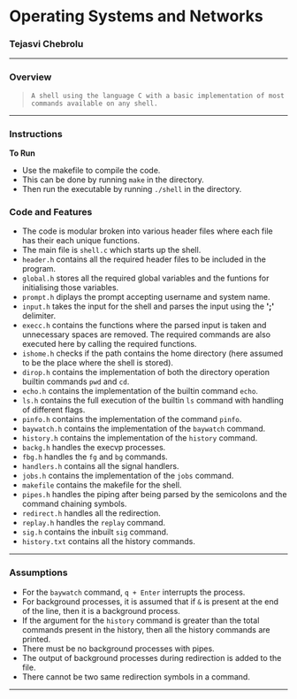 # Operating Systems and Networks

### Tejasvi Chebrolu

---

### Overview

>     A shell using the language C with a basic implementation of most commands available on any shell.

---

### Instructions

**To Run**

- Use the makefile to compile the code.
- This can be done by running `make` in the directory.
- Then run the executable by running `./shell` in the directory.

### Code and Features

- The code is modular broken into various header files where each file has their each unique functions.
- The main file is `shell.c` which starts up the shell.
- `header.h` contains all the required header files to be included in the program.
- `global.h` stores all the required global variables and the funtions for initialising those variables.
- `prompt.h` diplays the prompt accepting username and system name.
- `input.h` takes the input for the shell and parses the input using the **';'** delimiter.
- `execc.h` contains the functions where the parsed input is taken and unnecessary spaces are removed. The required commands are also executed here by calling the required functions.
- `ishome.h` checks if the path contains the home directory (here assumed to be the place where the shell is stored).
- `dirop.h` contains the implementation of both the directory operation builtin commands `pwd` and `cd`.
- `echo.h` contains the implementation of the builtin command `echo`.
- `ls.h` contains the full execution of the builtin `ls` command with handling of different flags.
- `pinfo.h` contains the implementation of the command `pinfo`.
- `baywatch.h` contains the implementation of the `baywatch` command.
- `history.h` contains the implementation of the `history` command.
- `backg.h` handles the execvp processes.
- `fbg.h` handles the `fg` and `bg` commands.
- `handlers.h` contains all the signal handlers.
- `jobs.h` contains the implementation of the `jobs` command.
- `makefile` contains the makefile for the shell.
- `pipes.h` handles the piping after being parsed by the semicolons and the command chaining symbols.
- `redirect.h` handles all the redirection.
- `replay.h` handles the `replay` command.
- `sig.h` contains the inbuilt `sig` command.
- `history.txt` contains all the history commands.

---

### Assumptions

- For the `baywatch` command, `q + Enter` interrupts the process.
- For background processes, it is assumed that if `&` is present at the end of the line, then it is a background process.
- If the argument for the `history` command is greater than the total commands present in the history, then all the history commands are printed.
- There must be no background processes with pipes.
- The output of background processes during redirection is added to the file.
- There cannot be two same redirection symbols in a command.

---
